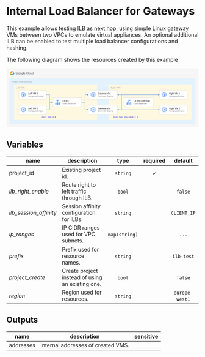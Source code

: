 # Internal Load Balancer for Gateways

This example allows testing [ILB as next hop](https://cloud.google.com/load-balancing/docs/internal/ilb-next-hop-overview), using simple Linux gateway VMs between two VPCs to emulate virtual appliances. An optional additional ILB can be enabled to test multiple load balancer configurations and hashing.

The following diagram shows the resources created by this example

![High-level diagram](diagram.png "High-level diagram")

<!-- BEGIN TFDOC -->
## Variables

| name | description | type | required | default |
|---|---|:---: |:---:|:---:|
| project_id | Existing project id. | <code title="">string</code> | ✓ |  |
| *ilb_right_enable* | Route right to left traffic through ILB. | <code title="">bool</code> |  | <code title="">false</code> |
| *ilb_session_affinity* | Session affinity configuration for ILBs. | <code title="">string</code> |  | <code title="">CLIENT_IP</code> |
| *ip_ranges* | IP CIDR ranges used for VPC subnets. | <code title="map&#40;string&#41;">map(string)</code> |  | <code title="&#123;&#10;left  &#61; &#34;10.0.0.0&#47;24&#34;&#10;right &#61; &#34;10.0.1.0&#47;24&#34;&#10;&#125;">...</code> |
| *prefix* | Prefix used for resource names. | <code title="">string</code> |  | <code title="">ilb-test</code> |
| *project_create* | Create project instead of using an existing one. | <code title="">bool</code> |  | <code title="">false</code> |
| *region* | Region used for resources. | <code title="">string</code> |  | <code title="">europe-west1</code> |

## Outputs

| name | description | sensitive |
|---|---|:---:|
| addresses | Internal addresses of created VMS. |  |
<!-- END TFDOC -->

